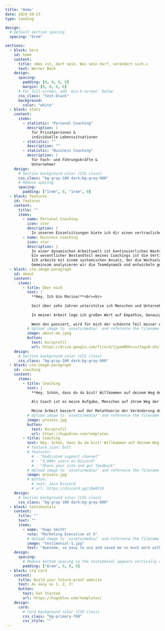 ```yaml
---
title: 'Home'
date: 2024-10-13
type: landing

design:
  # Default section spacing
  spacing: "6rem"

sections:
  - block: hero
    id: home
    content:
      title: «Was ist, darf sein. Was sein darf, verändert sich.»
      text: Werner Bock
    design:
      spacing:
        padding: [0, 0, 0, 0]
        margin: [0, 0, 0, 0]
      # For full-screen, add `min-h-screen` below
      css_class: "text-black"
      background:
        color: "white"
  - block: stats
    content:
      items:
        - statistic: "Personal Coaching"
          description: |
            für Privatpersonen &  
            individuelle Lebenssituationen
        - statistic: ""
          description: ""
        - statistic: "Business Coaching"
          description: |
            für Fach- und Führungskräfte & 
            Unternehmer
    design:
      # Section background color (CSS class)
      css_class: "bg-gray-100 dark:bg-gray-900"
      # Reduce spacing
      spacing:
        padding: ["1rem", 0, "1rem", 0]
  - block: features
    id: features
    content:
      title: ""
      items:
        - name: Personal Coaching
          icon: star
          description: |
            In unseren Einzelsitzungen biete ich dir einen vertraulichen Rahmen, um deine Anliegen wie persönliche Weiterentwicklung, Beziehungsfragen, Krisenbewältigung oder die Suche nach mehr Lebensbalance zu klären. Wir konzentrieren uns auf das, was dir wichtig ist – deine Wünsche und Bedürfnisse – und arbeiten mit dem, was du im Hier und Jetzt erlebst und ausdrückst. Gemeinsam beleuchten wir auch unangenehme Aspekte, um herauszufinden, wie sie dich möglicherweise hemmen oder gar blockieren. So gewinnst du ein tieferes Verständnis für deine Situation, entwickelst neue Perspektiven und erweiterst deinen Handlungsspielraum. Ziel ist es, deine Wirksamkeit zu erhöhen und spürbare Fortschritte in deinem Alltag zu erzielen.
        - name: Business Coaching
          icon: star
          description: |
            In einer dynamischen Arbeitswelt ist kontinuierliches Wachstum entscheidend. Mein Business Coaching richtet sich an Fach- und Führungskräfte sowie Unternehmer, die sich beruflich weiterentwickeln und ihr Unternehmen auf das nächste Level bringen möchten.
            Ein wesentlicher Bestandteil meines Coachings ist die Vertiefung der Selbstreflexion und das Bewusstmachen von inneren Mustern. Dies ermöglicht dir, tiefgreifende Veränderungen vorzunehmen und dein Führungsverhalten nachhaltig zu verbessern. Darüber hinaus unterstütze ich dich dabei, deine individuellen Stärken zu fördern und eine authentische Führungsidentität zu entwickeln. Durch gezielte Übungen und Reflexionen hilfst du dir selbst, innere Klarheit zu gewinnen und deine persönlichen sowie beruflichen Ziele effektiver zu erreichen.
            Ich arbeite mit einem systemischen Ansatz, der die Wechselwirkungen und Dynamiken in deinem Unternehmen berücksichtigt. Wir betrachten dein Unternehmen als ein komplexes System, in dem jede Veränderung in einem Bereich Auswirkungen auf andere Bereiche hat.
            Gemeinsam analysieren wir die Teamdynamik und entwickeln gezielte Lösungen, um die Wechselwirkungen positiv zu nutzen und deine spezifischen Ziele zu erreichen.
  - block: cta-image-paragraph
    id: about
    content:
      items:
        - title: Über mich
          text: |
            **Hey. Ich bin Marina!**<br><br>
            
            Seit über zehn Jahren unterstütze ich Menschen und Unternehmen als Berater und Coach.<br><br>
            
            In meiner Arbeit lege ich großen Wert auf Empathie, Genauigkeit und eine fundierte, praxisorientierte Herangehensweise. Ich glaube daran, dass die Antworten auf deine Fragen bereits in dir selbst liegen. Mein Ansatz besteht darin, dir durch eine wertfreie, offene und individuelle Begleitung zu helfen, diesen inneren Schatz zu heben und zu nutzen. Indem du lernst, deine Bedürfnisse achtsam wahrzunehmen und danach zu handeln, stärkst du deine Selbstverantwortung.<br><br>
            
            Wenn das passiert, wird für mich der schönste Teil meiner Arbeit sichtbar: Ich sehe die strahlenden Augen meiner Klientinnen und Klienten und erkenne ihre neu gewonnene innere Freiheit. Diese Momente zeigen mir, wie erfüllend und transformierend der Coaching-Prozess sein kann.<br><br>
          # Upload image to `assets/media/` and reference the filename here
          image: about-me.jpeg
          button:
            text: Kurzprofil
            url: https://drive.google.com/file/d/1jpemMOhcvszfagvB-o5xlkzFgHsB0A0g/view?usp=share_link
    design:
      # Section background color (CSS class)
      css_class: "bg-gray-100 dark:bg-gray-900"
  - block: cta-image-paragraph
    id: coaching
    content:
      items:
        - title: Coaching
          text: |
            **Hey. Schön, dass du da bist! Willkommen auf deinem Weg der Selbstentfaltung.**<br><br>
            
            Als Coach ist es meine Aufgabe, Menschen auf ihrem Weg der persönlichen und beruflichen Entwicklung zu begleiten. Ein effektives Coaching setzt voraus, dass ich meine Klientinnen und Klienten ganzheitlich wahrnehme – mit ihrem Wesen, ihren individuellen Erfahrungen, ihren Stärken, ihren nonverbalen Signalen und ihren Herausforderungen. Auf dieser Basis kann ich kritisch hinterfragen, meine Irritationen benennen und gleichzeitig einfühlsam und zugewandt bleiben. Meine Erfahrung zeigt, dass jeder Mensch die notwendigen Antworten auf seine Herausforderungen bereits in sich trägt. Oft braucht es aber den gezielten Dialog und ein unterstützendes Gegenüber, um diese Antworten ans Licht zu bringen.<br><br>
            
            Meine Arbeit basiert auf der Metatheorie der Veränderung des Hephaistos Coaching Zentrums München. Diese theoretische Grundlage ermöglicht es mir, systemische und psychodynamische Methoden führender Schulen zu kombinieren und so einen effektiven Coaching-Ansatz zu bieten.<br><br>
          # Upload image to `assets/media/` and reference the filename here
          image: prozess.jpg
          button:
            text: Kurzprofil
            url: https://hugoblox.com/templates
        - title: Coaching
          text: Hey. Schön, dass du da bist! Willkommen auf deinem Weg der Selbstentfaltung.<br><br> Als Coach ist es meine Aufgabe, Menschen auf ihrem Weg der persönlichen und beruflichen Entwicklung zu begleiten. Ein effektives Coaching setzt voraus, dass ich meine Klientinnen und Klienten ganzheitlich wahrnehme – mit ihrem Wesen, ihren individuellen Erfahrungen, ihren Stärken, ihren nonverbalen Signalen und ihren Herausforderungen. Auf dieser Basis kann ich kritisch hinterfragen, meine Irritationen benennen und gleichzeitig einfühlsam und zugewandt bleiben. Meine Erfahrung zeigt, dass jeder Mensch die notwendigen Antworten auf seine Herausforderungen bereits in sich trägt. Oft braucht es aber den gezielten Dialog und ein unterstützendes Gegenüber, um diese Antworten ans Licht zu bringen.<br><br> Meine Arbeit basiert auf der Metatheorie der Veränderung des Hephaistos Coaching Zentrums München. Diese theoretische Grundlage ermöglicht es mir, systemische und psychodynamische Methoden führender Schulen zu kombinieren und so einen effektiven Coaching-Ansatz zu bieten.<br><br>
          # feature_icon: bolt
          # features:
            # - "Dedicated support channel"
            # - "3,000+ users on Discord"
            # - "Share your site and get feedback"
          # Upload image to `assets/media/` and reference the filename here
          image: prozess.jpg
          # button:
            # text: Join Discord
            # url: https://discord.gg/z8wNYzb
    design:
      # Section background color (CSS class)
      css_class: "bg-gray-100 dark:bg-gray-900"
  - block: testimonials
    content:
      title: ""
      text: ""
      items:
        - name: "Hugo Smith"
          role: "Marketing Executive at X"
          # Upload image to `assets/media/` and reference the filename here
          image: "testimonial-1.jpg"
          text: "Awesome, so easy to use and saved me so much work with the swappable pre-designed sections!"
    design:
      spacing:
        # Reduce bottom spacing so the testimonial appears vertically centered between sections
        padding: ["6rem", 0, 0, 0]
  - block: cta-card
    content:
      title: Build your future-proof website
      text: As easy as 1, 2, 3!
      button:
        text: Get Started
        url: https://hugoblox.com/templates/
    design:
      card:
        # Card background color (CSS class)
        css_class: "bg-primary-700"
        css_style: ""
---
```

